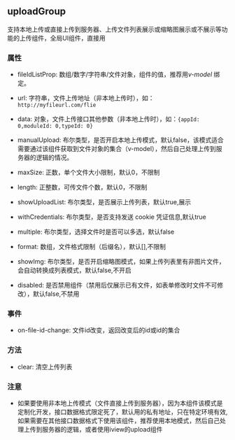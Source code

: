 ## uploadGroup
支持本地上传或直接上传到服务器、上传文件列表展示或缩略图展示或不展示等功能的上传组件，全局UI组件，直接用

### 属性
* fileIdListProp: 数组/数字/字符串/文件对象，组件的值，推荐用*v-model* 绑定。

* url: 字符串，文件上传地址（非本地上传时），如：`http://myfileurl.com/flie`

* data: 对象，文件上传接口其他参数（非本地上传时），如：`{appId: 0,moduleId: 0,typeId: 0}`

* manualUpload: 布尔类型，是否开启本地上传模式，默认false，该模式适合需要通过该组件获取到文件对象的集合（v-model），然后自己处理上传到服务器的逻辑的情况。

* maxSize: 正数，单个文件大小限制，默认0，不限制

* length: 正整数，可传文件个数，默认0，不限制

* showUploadList: 布尔类型，是否展示上传列表，默认true,展示

* withCredentials: 布尔类型，是否支持发送 cookie 凭证信息,默认true

* multiple: 布尔类型，选择文件时是否可以多选，默认false

* format: 数组，文件格式限制（后缀名），默认[],不限制

* showImg: 布尔类型，是否开启缩略图模式，如果上传列表里有非图片文件，会自动转换成列表模式，默认false,不开启

* disabled: 是否禁用组件（禁用后仅展示已有文件，如表单修改时文件不可修改），默认false,不禁用
### 事件
* on-file-id-change: 文件id改变，返回改变后的id或id的集合
### 方法
* clear: 清空上传列表
### 注意
* 如果要使用非本地上传模式（文件直接上传到服务器），因为本组件该模式是定制化开发，接口数据格式限定死了，默认用的私有地址，只在特定环境有效,如果需要在其他接口数据格式下使用该组件，推荐使用本地模式，然后自己处理上传到服务器的逻辑，或者使用iview的upload组件
